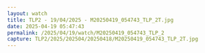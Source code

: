 ```yaml
---
layout: watch
title: TLP2 - 19/04/2025 - M20250419_054743_TLP_2T.jpg
date: 2025-04-19 05:47:43
permalink: /2025/04/19/watch/M20250419_054743_TLP_2
capture: TLP2/2025/202504/20250418/M20250419_054743_TLP_2T.jpg
---
```

